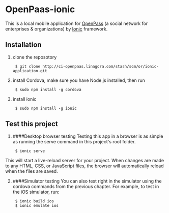OpenPaas-ionic
========

This is a local mobile application for [OpenPass](http://www.open-paas.org) (a social network for enterprises & organizations) by [Ionic](http://ionicframework.com) framework.

Installation
------------

1. clone the reposotory
		
        $ git clone http://ci-openpaas.linagora.com/stash/scm/or/ionic-application.git
2. install Cordova, make sure you have Node.js installed, then run
 		
		$ sudo npm install -g cordova

3. install ionic

        $ sudo npm install -g ionic


Test this project
---------------------
1. ####Desktop browser testing
Testing this app in a browser is as simple as running the serve command in this project's root folder.

		$ ionic serve
This will start a live-reload server for your project. When changes are made to any HTML, CSS, or JavaScript files, the browser will automatically reload when the files are saved.

2. ####Simulator testing
You can also test right in the simulator using the cordova commands from the previous chapter. For example, to test in the iOS simulator, run:

		$ ionic build ios
		$ ionic emulate ios



 



